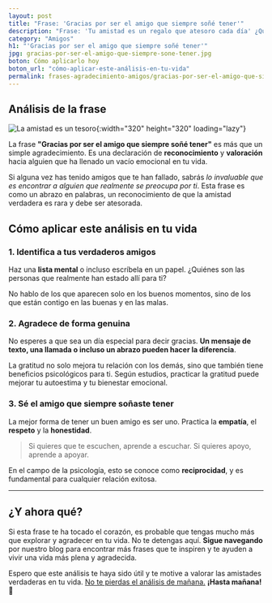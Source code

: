 ```yaml
---
layout: post
title: "Frase: 'Gracias por ser el amigo que siempre soñé tener'"
description: "Frase: 'Tu amistad es un regalo que atesoro cada día' ¿Quieres saber cómo una simple frase puede hacer que tus días sean más brillantes?"
category: "Amigos"
h1: "'Gracias por ser el amigo que siempre soñé tener'"
jpg: gracias-por-ser-el-amigo-que-siempre-sone-tener.jpg
boton: Cómo aplicarlo hoy
boton_url: "cómo-aplicar-este-análisis-en-tu-vida"
permalink: frases-agradecimiento-amigos/gracias-por-ser-el-amigo-que-siempre-sone-tener
---
```

## Análisis de la frase

![La amistad es un tesoro]({{'img/blog/gracias-por-ser-el-amigo-que-siempre-sone-tener.webp'|relative_url}}){:width="320" height="320" loading="lazy"}

La frase **"Gracias por ser el amigo que siempre soñé tener"** es más que un simple agradecimiento. Es una declaración de **reconocimiento** y **valoración** hacia alguien que ha llenado un vacío emocional en tu vida.

Si alguna vez has tenido amigos que te han fallado, sabrás *lo invaluable que es encontrar a alguien que realmente se preocupa por ti*. Esta frase es como un abrazo en palabras, un reconocimiento de que la amistad verdadera es rara y debe ser atesorada.

## Cómo aplicar este análisis en tu vida

### 1. Identifica a tus verdaderos amigos

Haz una **lista mental** o incluso escríbela en un papel. ¿Quiénes son las personas que realmente han estado allí para ti?

No hablo de los que aparecen solo en los buenos momentos, sino de los que están contigo en las buenas y en las malas.

### 2. Agradece de forma genuina

No esperes a que sea un día especial para decir gracias. **Un mensaje de texto, una llamada o incluso un abrazo pueden hacer la diferencia**.

La gratitud no solo mejora tu relación con los demás, sino que también tiene beneficios psicológicos para ti. Según estudios, practicar la gratitud puede mejorar tu autoestima y tu bienestar emocional.

### 3. Sé el amigo que siempre soñaste tener

La mejor forma de tener un buen amigo es ser uno. Practica la **empatía**, el **respeto** y la **honestidad**.

>Si quieres que te escuchen, aprende a escuchar. Si quieres apoyo, aprende a apoyar.

En el campo de la psicología, esto se conoce como **reciprocidad**, y es fundamental para cualquier relación exitosa.

----

## ¿Y ahora qué?

Si esta frase te ha tocado el corazón, es probable que tengas mucho más que explorar y agradecer en tu vida. No te detengas aquí. **Sigue navegando** por nuestro blog para encontrar más frases que te inspiren y te ayuden a vivir una vida más plena y agradecida.

Espero que este análisis te haya sido útil y te motive a valorar las amistades verdaderas en tu vida. [No te pierdas el análisis de mañana.](/) **¡Hasta mañana!** 🌟
